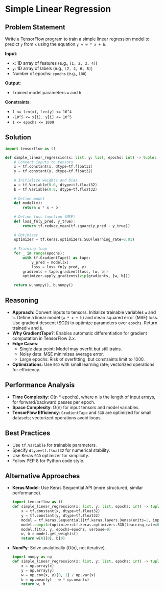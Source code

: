 # Simple Linear Regression

## Problem Statement
Write a TensorFlow program to train a simple linear regression model to predict `y` from `x` using the equation `y = w * x + b`.

**Input**:
- `x`: 1D array of features (e.g., `[1, 2, 3, 4]`)
- `y`: 1D array of labels (e.g., `[2, 4, 6, 8]`)
- Number of epochs: `epochs` (e.g., `100`)

**Output**:
- Trained model parameters `w` and `b`

**Constraints**:
- `1 <= len(x), len(y) <= 10^4`
- `-10^5 <= x[i], y[i] <= 10^5`
- `1 <= epochs <= 1000`

## Solution
```python
import tensorflow as tf

def simple_linear_regression(x: list, y: list, epochs: int) -> tuple:
    # Convert inputs to tensors
    x = tf.constant(x, dtype=tf.float32)
    y = tf.constant(y, dtype=tf.float32)
    
    # Initialize weights and bias
    w = tf.Variable(0.0, dtype=tf.float32)
    b = tf.Variable(0.0, dtype=tf.float32)
    
    # Define model
    def model(x):
        return w * x + b
    
    # Define loss function (MSE)
    def loss_fn(y_pred, y_true):
        return tf.reduce_mean(tf.square(y_pred - y_true))
    
    # Optimizer
    optimizer = tf.keras.optimizers.SGD(learning_rate=0.01)
    
    # Training loop
    for _ in range(epochs):
        with tf.GradientTape() as tape:
            y_pred = model(x)
            loss = loss_fn(y_pred, y)
        gradients = tape.gradient(loss, [w, b])
        optimizer.apply_gradients(zip(gradients, [w, b]))
    
    return w.numpy(), b.numpy()
```

## Reasoning
- **Approach**: Convert inputs to tensors. Initialize trainable variables `w` and `b`. Define a linear model (`w * x + b`) and mean squared error (MSE) loss. Use gradient descent (SGD) to optimize parameters over `epochs`. Return trained `w` and `b`.
- **Why GradientTape?**: Enables automatic differentiation for gradient computation in TensorFlow 2.x.
- **Edge Cases**:
  - Single data point: Model may overfit but still trains.
  - Noisy data: MSE minimizes average error.
  - Large epochs: Risk of overfitting, but constraints limit to 1000.
- **Optimizations**: Use `SGD` with small learning rate; vectorized operations for efficiency.

## Performance Analysis
- **Time Complexity**: O(n * epochs), where n is the length of input arrays, for forward/backward passes per epoch.
- **Space Complexity**: O(n) for input tensors and model variables.
- **TensorFlow Efficiency**: `GradientTape` and `SGD` are optimized for small datasets; vectorized operations avoid loops.

## Best Practices
- Use `tf.Variable` for trainable parameters.
- Specify `dtype=tf.float32` for numerical stability.
- Use Keras `SGD` optimizer for simplicity.
- Follow PEP 8 for Python code style.

## Alternative Approaches
- **Keras Model**: Use Keras Sequential API (more structured, similar performance).
  ```python
  import tensorflow as tf
  def simple_linear_regression(x: list, y: list, epochs: int) -> tuple:
      x = tf.constant(x, dtype=tf.float32)
      y = tf.constant(y, dtype=tf.float32)
      model = tf.keras.Sequential([tf.keras.layers.Dense(units=1, input_shape=[1])])
      model.compile(optimizer=tf.keras.optimizers.SGD(learning_rate=0.01), loss='mse')
      model.fit(x, y, epochs=epochs, verbose=0)
      w, b = model.get_weights()
      return w[0][0], b[0]
  ```
- **NumPy**: Solve analytically (O(n), not iterative).
  ```python
  import numpy as np
  def simple_linear_regression(x: list, y: list, epochs: int) -> tuple:
      x = np.array(x)
      y = np.array(y)
      w = np.cov(x, y)[0, 1] / np.var(x)
      b = np.mean(y) - w * np.mean(x)
      return w, b
  ```
